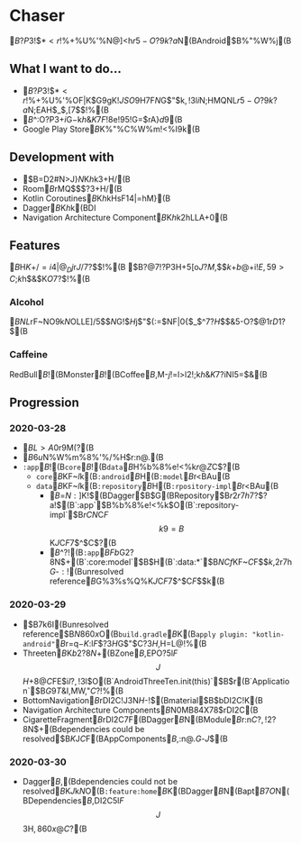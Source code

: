 # Chaser
$B$?$P$3!$$*<r!$%+%U%'%$%s$N@]<h$r5-O?$9$k$?$a$N(BAndroid$B%"%W%j(B

## What I want to do...
- $B$?$P$3!$$*<r!$%+%U%'%$%s$OF|K\$G9gK!$JSO9%IJ$H$7$F$N%I%i%C%0$G$"$k$,!$$3$l$i$N;HMQNL$r5-O?$9$k$?$a$N;EAH$_$,$[$7$$!%(B
- $B$^$:$O$?$P$3$+$i$G$-$k$h$&$K$7$F!$8e!95!G=$rA}$d$9(B
- Google Play Store$B$K%"%C%W%m!<%I$9$k(B

## Development with
- $B=D2#N>J}$N%^%k%A%b%8%e!<%k$K$h$k3+H/(B
- Room$B$rMQ$$$?3+H/(B
- Kotlin Coroutines$B$K$h$kHsF14|=hM}(B
- Dagger$B$K$h$k(BDI
- Navigation Architecture Component$B$K$h$k2hLLA+0\(B

## Features
$B$H$K$+$/=i4|@_Dj$r$J$/$7$?$$!%(B
$B$?$@$7!$$?$P$3$H$+5[$o$J$$?M$,$$$k$+$b$@$+$i!$E,59>C$;$k$h$&$K$O$7$?$$!%(B

### Alcohol
$BNL$rF~NO$9$k$N$OLLE]$/$5$$$N$G!$$H$j$"$($:$=$NF|0{$_$^$7$?$H$$$&5-O?$@$1$r$D$1$?$$(B

### Caffeine
RedBull$B!$(BMonster$B!$(BCoffee$B%\%?%s$,M-$j!$$=$l$>$l2!$;$k$h$&$K$7$?$iNI$5$=$&(B

## Progression
### 2020-03-28
- $BL>A0$r9M$($?(B
- $B6u$N%W%m%8%'%/%H$r:n@.(B
- `:app`$B!$(B`core`$B!$(B`data`$B$H%b%8%e!<%k$r@Z$C$?(B
    - `core`$B$KF~$l$k(B`:android`$B$H(B`:model`$B$r<BAu(B
    - `data`$B$KF~$l$k(B`:repository`$B$H(B`:rpository-impl`$B$r<BAu(B
        - $B$=$N:]$K!$(BDagger$B$G(BRepository$B$r2r7h$7$?$$$?$a!$(B`:app`$B%b%8%e!<%k$O(B`:repository-impl`$B$rCN$C$F$$$k9=B$$K$J$C$F$7$^$C$?(B
        - $B$^$?!$(B`:app`$BFb$G2?8N$+(B`:core:model`$B$H(B`:data:*`$B$NCf$KF~$C$F$$$k%*%V%8%'%/%H$,2r7h$G$-$:!$(Bunresolved reference$B$G%3%s%Q%$%k%(%i!<$K$J$C$F$7$^$C$F$$$k(B

### 2020-03-29
- $B7k6I(Bunresolved reference$B$N860x$O(B`build.gradle`$B$K(B`apply plugin: "kotlin-android"`$B$r=q$-K:$l$F$$$?$3$H$G$"$C$?$3$H$,H=L@!%(B
- Threeten$B$K$b2?8N$+(BZone$B$,EPO?$5$l$F$$$J$$$H$+8@$C$FE\$i$l$?$,!$$3$l$O(B`AndroidThreeTen.init(this)`$B$r(B`Application`$B$G9T$&I,MW$,$"$C$?!%(B
- BottomNavigation$B$rDI2C!J$3$N$H$-!$(Bmaterial$B$bDI2C!K(B
- Navigation Architecture Components$B$N0MB84X78$rDI2C(B
- CigaretteFragment$B$rDI2C$7$F(BDagger$B$N(BModule$B$r:n$C$?$,!$2?8N$+(Bdependencies could be resolved$B$K$J$C$F(BAppComponents$B$,:n@.$G$-$J$$(B

### 2020-03-30
- Dagger$B$,(Bdependencies could not be resolved$B$K$J$k$N$O(B`:feature:home`$B$K(BDagger$B$N(Bapt$B7O$N(BDependencies$B$,DI2C$5$l$F$$$J$$$3$H$,860x$@$C$?(B
